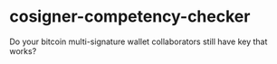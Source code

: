 # cosigner-competency-checker
Do your bitcoin multi-signature wallet collaborators still have key that works?
